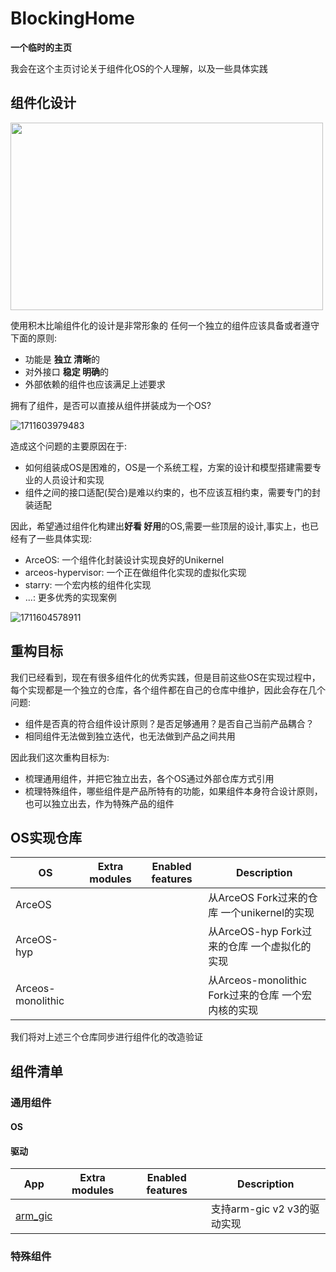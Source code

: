 # BlockingHome
**一个临时的主页**

我会在这个主页讨论关于组件化OS的个人理解，以及一些具体实践

## 组件化设计

<img src="https://github.com/guoweikang/BlockingHome/assets/18571063/84522c69-37d7-40e2-b0ca-8613b32fb843" width="500" height="300">

使用积木比喻组件化的设计是非常形象的 任何一个独立的组件应该具备或者遵守下面的原则: 
 - 功能是 **独立 清晰**的
 - 对外接口 **稳定 明确**的
 - 外部依赖的组件也应该满足上述要求

拥有了组件，是否可以直接从组件拼装成为一个OS?

![1711603979483](https://github.com/guoweikang/BlockingHome/assets/18571063/fea1ceb5-f179-4363-9bb9-e98472d81402)

造成这个问题的主要原因在于: 
 - 如何组装成OS是困难的，OS是一个系统工程，方案的设计和模型搭建需要专业的人员设计和实现
 - 组件之间的接口适配(契合)是难以约束的，也不应该互相约束，需要专门的封装适配

因此，希望通过组件化构建出**好看 好用**的OS,需要一些顶层的设计,事实上，也已经有了一些具体实现:
 - ArceOS: 一个组件化封装设计实现良好的Unikernel
 - arceos-hypervisor:  一个正在做组件化实现的虚拟化实现
 - starry: 一个宏内核的组件化实现
 - ...: 更多优秀的实现案例

![1711604578911](https://github.com/guoweikang/BlockingHome/assets/18571063/185d181a-db7a-431e-bd41-eda63e4e4e37)

## 重构目标
我们已经看到，现在有很多组件化的优秀实践，但是目前这些OS在实现过程中，每个实现都是一个独立的仓库，各个组件都在自己的仓库中维护，因此会存在几个问题: 
 - 组件是否真的符合组件设计原则？是否足够通用？是否自己当前产品耦合？
 - 相同组件无法做到独立迭代，也无法做到产品之间共用

因此我们这次重构目标为: 
 - 梳理通用组件，并把它独立出去，各个OS通过外部仓库方式引用
 - 梳理特殊组件，哪些组件是产品所特有的功能，如果组件本身符合设计原则，也可以独立出去，作为特殊产品的组件

## OS实现仓库
| OS | Extra modules | Enabled features | Description |
|-|-|-|-|
| ArceOS | | | 从ArceOS Fork过来的仓库 一个unikernel的实现 |
| ArceOS-hyp | | | 从ArceOS-hyp Fork过来的仓库 一个虚拟化的实现 |
| Arceos-monolithic | | | 从Arceos-monolithic Fork过来的仓库 一个宏内核的实现 |

我们将对上述三个仓库同步进行组件化的改造验证

## 组件清单
### 通用组件
#### OS
#### 驱动
| App | Extra modules | Enabled features | Description |
|-|-|-|-|
| [arm_gic](apps/helloworld/) | | | 支持arm-gic v2 v3的驱动实现  |


### 特殊组件






